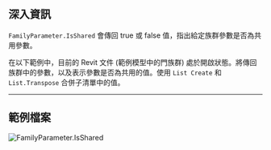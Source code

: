 ## 深入資訊
`FamilyParameter.IsShared` 會傳回 true 或 false 值，指出給定族群參數是否為共用參數。

在以下範例中，目前的 Revit 文件 (範例模型中的門族群) 處於開啟狀態。將傳回族群中的參數，以及表示參數是否為共用的值。使用 `List Create` 和 `List.Transpose` 合併子清單中的值。
___
## 範例檔案

![FamilyParameter.IsShared](./Revit.Elements.FamilyParameter.IsShared_img.jpg)
